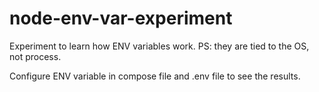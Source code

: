 # node-env-var-experiment
Experiment to learn how ENV variables work. PS: they are tied to the OS, not process.

Configure ENV variable in compose file and .env file to see the results.
